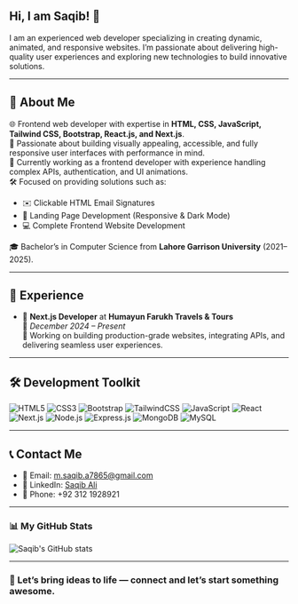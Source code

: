 ## Hi, I am Saqib! 👋

I am an experienced web developer specializing in creating dynamic, animated, and responsive websites. I’m passionate about delivering high-quality user experiences and exploring new technologies to build innovative solutions.

---

## 🚀 About Me

🌐 Frontend web developer with expertise in **HTML, CSS, JavaScript, Tailwind CSS, Bootstrap, React.js, and Next.js**.  
🎯 Passionate about building visually appealing, accessible, and fully responsive user interfaces with performance in mind.  
💼 Currently working as a frontend developer with experience handling complex APIs, authentication, and UI animations.  
🛠️ Focused on providing solutions such as:
- ✉️ Clickable HTML Email Signatures  
- 📱 Landing Page Development (Responsive & Dark Mode)  
- 💻 Complete Frontend Website Development  

🎓 Bachelor’s in Computer Science from **Lahore Garrison University** (2021–2025).

---

## 💼 Experience

- 🏢 **Next.js Developer** at **Humayun Farukh Travels & Tours**  
  📆 *December 2024 – Present*  
  🔧 Working on building production-grade websites, integrating APIs, and delivering seamless user experiences.

---

## 🛠️ Development Toolkit

![HTML5](https://img.shields.io/badge/HTML5-E34F26?style=for-the-badge&logo=html5&logoColor=white)
![CSS3](https://img.shields.io/badge/CSS3-1572B6?style=for-the-badge&logo=css3&logoColor=white)
![Bootstrap](https://img.shields.io/badge/Bootstrap-7952B3?style=for-the-badge&logo=bootstrap&logoColor=white)
![TailwindCSS](https://img.shields.io/badge/TailwindCSS-06B6D4?style=for-the-badge&logo=tailwindcss&logoColor=white)
![JavaScript](https://img.shields.io/badge/JavaScript-F7DF1E?style=for-the-badge&logo=javascript&logoColor=black)
![React](https://img.shields.io/badge/React-20232A?style=for-the-badge&logo=react&logoColor=61DAFB)
![Next.js](https://img.shields.io/badge/Next.js-000000?style=for-the-badge&logo=nextdotjs&logoColor=white)
![Node.js](https://img.shields.io/badge/Node.js-339933?style=for-the-badge&logo=nodedotjs&logoColor=white)
![Express.js](https://img.shields.io/badge/Express.js-000000?style=for-the-badge&logo=express&logoColor=white)
![MongoDB](https://img.shields.io/badge/MongoDB-4EA94B?style=for-the-badge&logo=mongodb&logoColor=white)
![MySQL](https://img.shields.io/badge/MySQL-4479A1?style=for-the-badge&logo=mysql&logoColor=white)

---

## 📞 Contact Me

- 📧 Email: [m.saqib.a7865@gmail.com](mailto:m.saqib.a7865@gmail.com)  
- 🔗 LinkedIn: [Saqib Ali](https://www.linkedin.com/in/saqib-ali-350410237)  
- 📱 Phone: +92 312 1928921  

---

### 📊 My GitHub Stats

![Saqib's GitHub stats](https://github-readme-stats.vercel.app/api?username=Saqib7865-dev&show_icons=true&theme=dark&hide=contribs,prs)

---

### 🤝 Let’s bring ideas to life — connect and let’s start something awesome.
